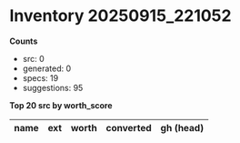 ﻿# Inventory 20250915_221052

**Counts**

- src: 0
- generated: 0
- specs: 19
- suggestions: 95

**Top 20 src by worth_score**

| name | ext | worth | converted | gh (head) |
|------|-----|-------|-----------|-----------|
